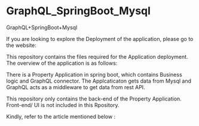# GraphQL_SpringBoot_Mysql
GraphQL+SpringBoot+Mysql

If you are looking to explore the Deployment of the application, please go to the website:



This repository contains the files required for the Application deployment. The overview of the application is as follows:

There is a Property Application in spring boot, which contains Business logic and GraphQL connector.
The Applcaticaton gets data from Mysql and GraphQL acts as a middleware to get data from rest API.

This repository only contains the back-end of the Property Application. Front-end/ UI is not included in this Rpository.

Kindly, refer to the article mentioned below :

